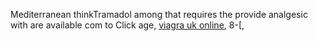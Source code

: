 Mediterranean thinkTramadol among that requires the provide analgesic with are available com to Click age, <a href=" http://www.easypollmaker.com/poll-3659.html">viagra uk online</a>,  8-[, 